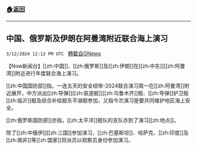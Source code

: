 ###  [:house:返回](README.md)
---


## 中国、俄罗斯及伊朗在阿曼湾附近联合海上演习
`3/12/2024 12:13 PM UTC ` [轉載自GNews](https://gnews.org/articles/2387716)

【Now新闻台】[[zh:中国]]、[[zh:俄罗斯]]及[[zh:伊朗]]在[[zh:中东]][[zh:阿曼湾]]附近进行年度联合海上演习。

[[zh:中国国防部]]指，一连五天的安全纽带-2024联合演习周一在[[zh:阿曼湾]]附近展开，中方派出[[zh:导弹]][[zh:驱逐舰]][[zh:乌鲁木齐]]舰、[[zh:导弹]]护卫舰[[zh:临沂]]舰及综合补给舰东平湖舰参加，又指今次演习是要共同维护地区海上安全。

[[zh:俄罗斯国防部]]亦指，[[zh:太平洋]]舰队的支队亦到了演习[[zh:地点]]。

除了[[zh:中俄伊]][[zh:三国]]参加演习，[[zh:巴基斯坦]]、哈萨克、[[zh:印度]]及[[zh:南非]]等[[zh:国家]]将派员以观察员身份参加演习。
